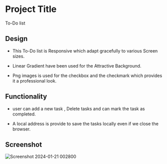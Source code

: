 
# Project Title

To-Do list 


## Design

- This To-Do list is Responsive which adapt gracefully to various Screen sizes.

- Linear Gradient have been used for the Attractive Background.

- Png images is used for the checkbox and the checkmark which provides it a professional look.


   


## Functionality

- user can add a  new task , Delete tasks and  can mark the task as completed.

- A local address is provide to save the tasks locally even if we close the browser.



## Screenshot

![Screenshot 2024-01-21 002800](https://github.com/sagarsanidhya/To-do_list/assets/153551803/498879d8-ba9f-4e8c-a4b8-6daec53f6d74)
